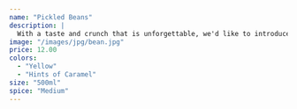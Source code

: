 ```yaml
---
name: "Pickled Beans"
description: |
  With a taste and crunch that is unforgettable, we'd like to introduce our pickled beans! Brined to be spicy and with strong hints of garlic, these are hard to put down. Perfect to eat straight out of the jar and in Canada's favorite cocktail the Caesar!
image: "/images/jpg/bean.jpg"
price: 12.00
colors:
  - "Yellow"
  - "Hints of Caramel"
size: "500ml"
spice: "Medium"
---
```

